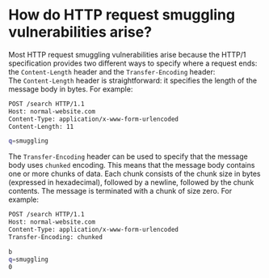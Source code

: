 # How do HTTP request smuggling vulnerabilities arise?
Most HTTP request smuggling vulnerabilities arise because the HTTP/1 specification provides two different ways to specify where a request ends: the `Content-Length` header and the `Transfer-Encoding` header:<br>
The `Content-Length` header is straightforward: it specifies the length of the message body in bytes. For example:
```bash
POST /search HTTP/1.1
Host: normal-website.com
Content-Type: application/x-www-form-urlencoded
Content-Length: 11

q=smuggling
```
The `Transfer-Encoding` header can be used to specify that the message body uses `chunked` encoding. This means that the message body contains one or more chunks of data. Each chunk consists of the chunk size in bytes (expressed in hexadecimal), followed by a newline, followed by the chunk contents. The message is terminated with a chunk of size zero. For example:
```bash
POST /search HTTP/1.1
Host: normal-website.com
Content-Type: application/x-www-form-urlencoded
Transfer-Encoding: chunked

b
q=smuggling
0
```
